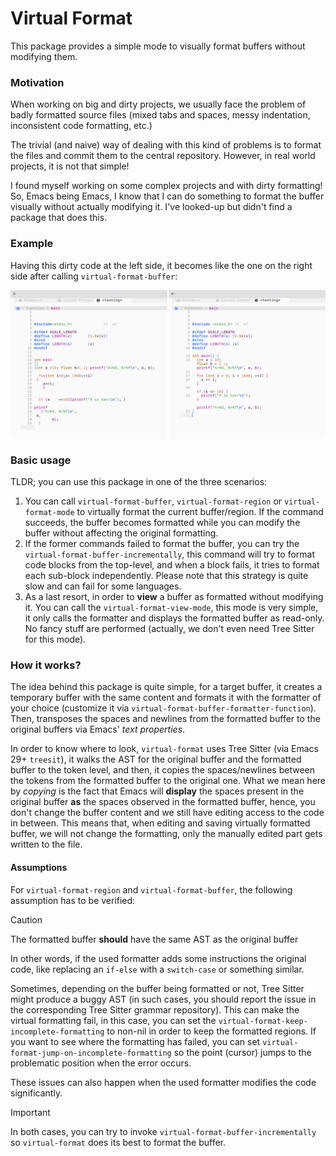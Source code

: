Virtual Format
==

This package provides a simple mode to visually format buffers without modifying
them.


### Motivation

When working on big and dirty projects, we usually face the problem of badly
formatted source files (mixed tabs and spaces, messy indentation, inconsistent
code formatting, etc.)

The trivial (and naive) way of dealing with this kind of problems is to format
the files and commit them to the central repository. However, in real world
projects, it is not that simple!

I found myself working on some complex projects and with dirty formatting! So,
Emacs being Emacs, I know that I can do something to format the buffer visually
without actually modifying it. I've looked-up but didn't find a package that
does this.

### Example

Having this dirty code at the left side, it becomes like the one on the right
side after calling `virtual-format-buffer`:

![Before and after virtually formatting the buffer](etc/virtual-format.png "Left: before virtually formatting the buffer, right: after")

### Basic usage

TLDR; you can use this package in one of the three scenarios:

1. You can call `virtual-format-buffer`, `virtual-format-region` or
   `virtual-format-mode` to virtually format the current buffer/region. If the
   command succeeds, the buffer becomes formatted while you can modify the
   buffer without affecting the original formatting.
2. If the former commands failed to format the buffer, you can try the
   `virtual-format-buffer-incrementally`, this command will try to format code
   blocks from the top-level, and when a block fails, it tries to format each
   sub-block independently. Please note that this strategy is quite slow and can
   fail for some languages.
3. As a last resort, in order to **view** a buffer as formatted without
   modifying it. You can call the `virtual-format-view-mode`, this mode is very
   simple, it only calls the formatter and displays the formatted buffer as
   read-only. No fancy stuff are performed (actually, we don't even need Tree
   Sitter for this mode).

### How it works?

The idea behind this package is quite simple, for a target buffer, it creates a
temporary buffer with the same content and formats it with the formatter of your
choice (customize it via `virtual-format-buffer-formatter-function`). Then,
transposes the spaces and newlines from the formatted buffer to the original
buffers via Emacs' _text properties_.

In order to know where to look, `virtual-format` uses Tree Sitter (via Emacs 29+
`treesit`), it walks the AST for the original buffer and the formatted buffer to
the token level, and then, it copies the spaces/newlines between the tokens from
the formatted buffer to the original one. What we mean here by *copying* is the
fact that Emacs will **display** the spaces present in the original buffer
**as** the spaces observed in the formatted buffer, hence, you don't change the
buffer content and we still have editing access to the code in between. This
means that, when editing and saving virtually formatted buffer, we will not
change the formatting, only the manually edited part gets written to the file.

#### Assumptions

For `virtual-format-region` and `virtual-format-buffer`, the following
assumption has to be verified:

> [!CAUTION]
> The formatted buffer **should** have the same AST as the original buffer

In other words, if the used formatter adds some instructions the original code,
like replacing an `if-else` with a `switch-case` or something similar.

Sometimes, depending on the buffer being formatted or not, Tree Sitter might
produce a buggy AST (in such cases, you should report the issue in the
corresponding Tree Sitter grammar repository). This can make the virtual
formatting fail, in this case, you can set the
`virtual-format-keep-incomplete-formatting` to non-nil in order to keep the
formatted regions. If you want to see where the formatting has failed, you can
set `virtual-format-jump-on-incomplete-formatting` so the point (cursor) jumps
to the problematic position when the error occurs.

These issues can also happen when the used formatter modifies the code
significantly.

> [!IMPORTANT]
> In both cases, you can try to invoke `virtual-format-buffer-incrementally` so
> `virtual-format` does its best to format the buffer.
